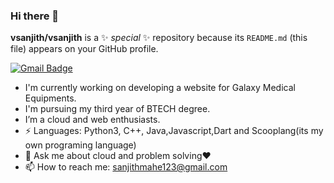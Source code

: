 ### Hi there 👋


**vsanjith/vsanjith** is a ✨ _special_ ✨ repository because its `README.md` (this file) appears on your GitHub profile.

[![Gmail Badge](https://img.shields.io/badge/-sanjithmahe123@gmail.com-c14438?style=flat-square&logo=Gmail&logoColor=white&link=mailto:sanjithmahe123@gmail.com)](mailto:sanjithmahe123@gmail.com)


- I'm currently working on developing a website for Galaxy Medical Equipments.
- I'm pursuing my third year of BTECH degree.
- I’m a cloud and web enthusiasts.
- ⚡ Languages: Python3, C++, Java,Javascript,Dart and Scooplang(its my own programing language)
- 💬 Ask me about cloud and problem solving❤
- 📫 How to reach me: sanjithmahe123@gmail.com




 
 


